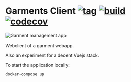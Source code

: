 # Garments Client [![tag](https://img.shields.io/github/tag/namelivia/garments-client.svg)](https://github.com/namelivia/garments-client/releases) [![build](https://github.com/namelivia/garments-client/workflows/build/badge.svg)](https://github.com/namelivia/garments-client/actions?query=workflow%3ABuild) [![codecov](https://codecov.io/gh/namelivia/garments-client/branch/master/graph/badge.svg)](https://codecov.io/gh/namelivia/garments-client)

![Garment management app](https://user-images.githubusercontent.com/1571416/109545591-5780b500-7ac9-11eb-92ce-2202d93ce3b8.png)

Webclient of a garment webapp.

Also an experiment for a decent Vuejs stack.

To start the application locally:

```
docker-compose up
```
